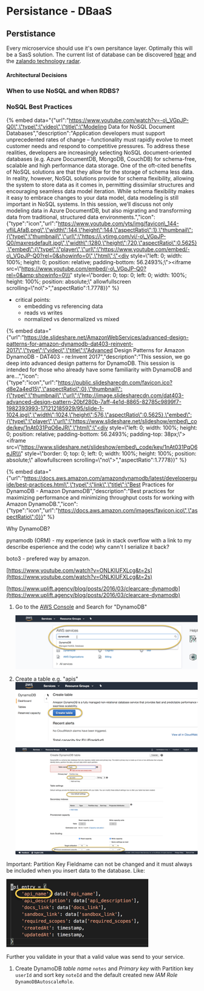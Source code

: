 # Persistance - DBaaS

## Perstistance

Every microservice should use it's own persitance layer. Optimally this will be a SasS solution. The current list of database can be discovered [hear](https://db-engines.com/de/ranking) and the [zalando technology radar](./).

#### Architectural Decisions

### When to use NoSQL and when RDBS?

### NoSQL Best Practices

{% embed data="{\"url\":\"https://www.youtube.com/watch?v=-o\_VGpJP-Q0\",\"type\":\"video\",\"title\":\"Modeling Data for NoSQL Document Databases\",\"description\":\"Application developers must support unprecedented rates of change – functionality must rapidly evolve to meet customer needs and respond to competitive pressures. To address these realities, developers are increasingly selecting NoSQL document-oriented databases \(e.g. Azure DocumentDB, MongoDB, CouchDB\) for schema-free, scalable and high performance data storage. One of the oft-cited benefits of NoSQL solutions are that they allow for the storage of schema less data. In reality, however, NoSQL solutions provide for schema flexibility, allowing the system to store data as it comes in, permitting dissimilar structures and encouraging seamless data model iteration. While schema flexibility makes it easy to embrace changes to your data model, data modeling is still important in NoSQL systems. In this session, we’ll discuss not only modeling data in Azure DocumentDB, but also migrating and transforming data from traditional, structured data environments.\",\"icon\":{\"type\":\"icon\",\"url\":\"https://www.youtube.com/yts/img/favicon\_144-vfliLAfaB.png\",\"width\":144,\"height\":144,\"aspectRatio\":1},\"thumbnail\":{\"type\":\"thumbnail\",\"url\":\"https://i.ytimg.com/vi/-o\_VGpJP-Q0/maxresdefault.jpg\",\"width\":1280,\"height\":720,\"aspectRatio\":0.5625},\"embed\":{\"type\":\"player\",\"url\":\"https://www.youtube.com/embed/-o\_VGpJP-Q0?rel=0&showinfo=0\",\"html\":\"<div style=\\\"left: 0; width: 100%; height: 0; position: relative; padding-bottom: 56.2493%;\\\"><iframe src=\\\"https://www.youtube.com/embed/-o\_VGpJP-Q0?rel=0&amp;showinfo=0\\\" style=\\\"border: 0; top: 0; left: 0; width: 100%; height: 100%; position: absolute;\\\" allowfullscreen scrolling=\\\"no\\\"></iframe></div>\",\"aspectRatio\":1.7778}}" %}

* critical points:
  * embedding vs referencing data
  * reads vs writes
  * normalized vs denormalized vs mixed 

{% embed data="{\"url\":\"https://de.slideshare.net/AmazonWebServices/advanced-design-patterns-for-amazon-dynamodb-dat403-reinvent-2017\",\"type\":\"video\",\"title\":\"Advanced Design Patterns for Amazon DynamoDB - DAT403 - re:Invent 2017\",\"description\":\"This session, we go deep into advanced design patterns for DynamoDB. This session is intended for those who already have some familiarity with DynamoDB and are…\",\"icon\":{\"type\":\"icon\",\"url\":\"https://public.slidesharecdn.com/favicon.ico?d8e2a4ed15\",\"aspectRatio\":0},\"thumbnail\":{\"type\":\"thumbnail\",\"url\":\"http://image.slidesharecdn.com/dat403-advanced-design-pattern-20bf280b-7aff-4e1d-8865-82785c9899f7-1982393993-171212185929/95/slide-1-1024.jpg\",\"width\":1024,\"height\":576,\"aspectRatio\":0.5625},\"embed\":{\"type\":\"player\",\"url\":\"https://www.slideshare.net/slideshow/embed\_code/key/1nAt031PqO6eJR\",\"html\":\"<div style=\\\"left: 0; width: 100%; height: 0; position: relative; padding-bottom: 56.2493%; padding-top: 38px;\\\"><iframe src=\\\"https://www.slideshare.net/slideshow/embed\_code/key/1nAt031PqO6eJR\\\" style=\\\"border: 0; top: 0; left: 0; width: 100%; height: 100%; position: absolute;\\\" allowfullscreen scrolling=\\\"no\\\"></iframe></div>\",\"aspectRatio\":1.7778}}" %}

{% embed data="{\"url\":\"https://docs.aws.amazon.com/amazondynamodb/latest/developerguide/best-practices.html\",\"type\":\"link\",\"title\":\"Best Practices for DynamoDB - Amazon DynamoDB\",\"description\":\"Best practices for maximizing performance and minimizing throughput costs for working with Amazon DynamoDB.\",\"icon\":{\"type\":\"icon\",\"url\":\"https://docs.aws.amazon.com/images/favicon.ico\",\"aspectRatio\":0}}" %}





Why DynamoDB?

pynamodb \(ORM\) - my experience \(ask in stack overflow with a link to my describe esperience and the code\) why cann't I serialize it back?

boto3 - prefered way by amazon.

[https://www.youtube.com/watch?v=ONLKIUFXLcg&t=2s](https://www.youtube.com/watch?v=ONLKIUFXLcg&t=2s)

[https://www.uplift.agency/blog/posts/2016/03/clearcare-dynamodb](https://www.uplift.agency/blog/posts/2016/03/clearcare-dynamodb)

1. Go to the [AWS Console](https://console.aws.amazon.com/console/home) and Search for "DynamoDB"

   ![](../.gitbook/assets/search-for-dynamodb-on-aws.png)

2. Create a table e.g. "apis"  
   ![](../.gitbook/assets/create-dynamodb-table.png)

   ![](../.gitbook/assets/create-dynamodb-table-1.png)

Important: Partition Key Fieldname can not be changed and it must always be included when you insert data to the database. Like:

![](../.gitbook/assets/partion-key-must-be-included.png)

Further you validate in your that a valid value was send to your service.



1. Create DynamoDB _table name_ `notes` and _Primary key_ with Partition key `userId` and sort key `noteId` and the default created new _IAM Role_ `DynamoDBAutoscaleRole`.



